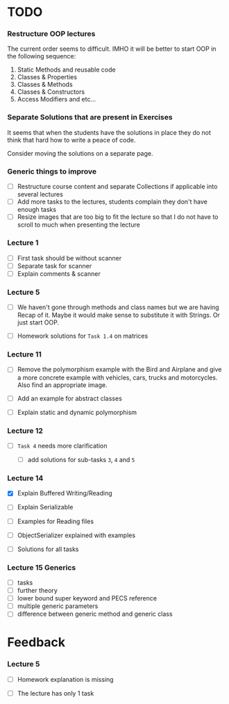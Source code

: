 # TODO

### Restructure OOP lectures

The current order seems to difficult. 
IMHO it will be better to start OOP in the following sequence:

1. Static Methods and reusable code
2. Classes & Properties
3. Classes & Methods
4. Classes & Constructors
5. Access Modifiers and etc...

### Separate Solutions that are present in Exercises

It seems that when the students have the solutions in place 
they do not think that hard how to write a peace of code.

Consider moving the solutions on a separate page.

### Generic things to improve

- [ ] Restructure course content and separate Collections if applicable into several lectures
- [ ] Add more tasks to the lectures, students complain they don't have enough tasks
- [ ] Resize images that are too big to fit the lecture so that I do not have to scroll to much when presenting the lecture

### Lecture 1

- [ ] First task should be without scanner
- [ ] Separate task for scanner
- [ ] Explain comments & scanner

### Lecture 5

- [ ] We haven't gone through methods and class names but we are having Recap of it. 
Maybe it would make sense to substitute it with Strings. Or just start OOP.

- [ ] Homework solutions for `Task 1.4` on matrices

### Lecture 11

- [ ] Remove the polymorphism example with the Bird and Airplane and give a more concrete example
with vehicles, cars, trucks and motorcycles. Also find an appropriate image.

- [ ] Add an example for abstract classes

- [ ] Explain static and dynamic polymorphism

### Lecture 12

- [ ] `Task 4` needs more clarification
    - [ ] add solutions for sub-tasks `3`, `4` and `5`


### Lecture 14

- [x] Explain Buffered Writing/Reading
- [ ] Explain Serializable
- [ ] Examples for Reading files
- [ ] ObjectSerializer explained with examples
- [ ] Solutions for all tasks


### Lecture 15 Generics 

- [ ] tasks 
- [ ] further theory 
- [ ] lower bound super keyword and PECS reference
- [ ] multiple generic parameters
- [ ] difference between generic method and generic class

# Feedback

### Lecture 5
- [ ] Homework explanation is missing
- [ ] The lecture has only 1 task


